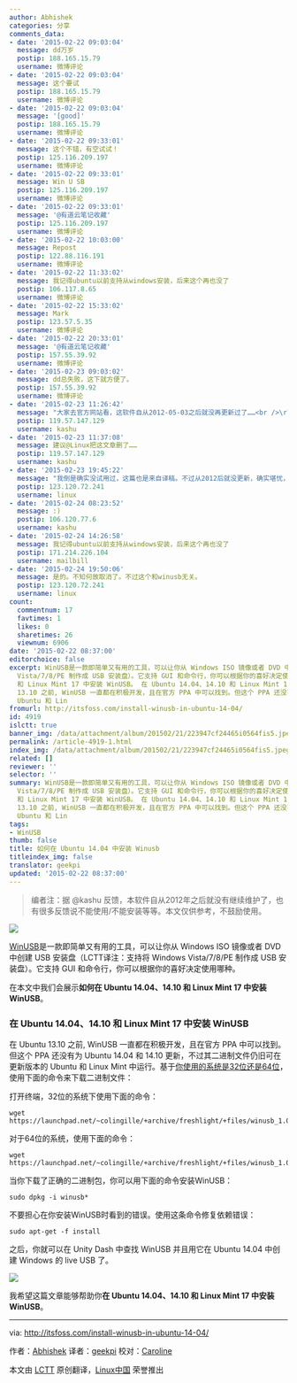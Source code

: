```yaml
---
author: Abhishek
categories: 分享
comments_data:
- date: '2015-02-22 09:03:04'
  message: dd万岁
  postip: 188.165.15.79
  username: 微博评论
- date: '2015-02-22 09:03:04'
  message: 这个要试
  postip: 188.165.15.79
  username: 微博评论
- date: '2015-02-22 09:03:04'
  message: '[good]'
  postip: 188.165.15.79
  username: 微博评论
- date: '2015-02-22 09:33:01'
  message: 这个不错，有空试试！
  postip: 125.116.209.197
  username: 微博评论
- date: '2015-02-22 09:33:01'
  message: Win U SB
  postip: 125.116.209.197
  username: 微博评论
- date: '2015-02-22 09:33:01'
  message: '@有道云笔记收藏'
  postip: 125.116.209.197
  username: 微博评论
- date: '2015-02-22 10:03:00'
  message: Repost
  postip: 122.88.116.191
  username: 微博评论
- date: '2015-02-22 11:33:02'
  message: 我记得ubuntu以前支持从windows安装，后来这个再也没了
  postip: 106.117.8.65
  username: 微博评论
- date: '2015-02-22 15:33:02'
  message: Mark
  postip: 123.57.5.35
  username: 微博评论
- date: '2015-02-22 20:33:01'
  message: '@有道云笔记收藏'
  postip: 157.55.39.92
  username: 微博评论
- date: '2015-02-23 09:03:02'
  message: dd总失败，这下就方便了。
  postip: 157.55.39.92
  username: 微博评论
- date: '2015-02-23 11:26:42'
  message: "大家去官方网站看，这软件自从2012-05-03之后就没再更新过了……<br />\r\n大家实际去用一下这软件，真的能用吗？"
  postip: 119.57.147.129
  username: kashu
- date: '2015-02-23 11:37:08'
  message: 建议@Linux把这文章删了……
  postip: 119.57.147.129
  username: kashu
- date: '2015-02-23 19:45:22'
  message: "我倒是确实没试用过，这篇也是来自译稿。不过从2012后就没更新，确实堪忧，那就不建议使用了。<br />\r\n<br />\r\n谢谢 kashu。"
  postip: 123.120.72.241
  username: linux
- date: '2015-02-24 08:23:52'
  message: :)
  postip: 106.120.77.6
  username: kashu
- date: '2015-02-24 14:26:58'
  message: 我记得ubuntu以前支持从windows安装，后来这个再也没了
  postip: 171.214.226.104
  username: mailbill
- date: '2015-02-24 19:50:06'
  message: 是的。不知何故取消了。不过这个和winusb无关。
  postip: 123.120.72.241
  username: linux
count:
  commentnum: 17
  favtimes: 1
  likes: 0
  sharetimes: 26
  viewnum: 6906
date: '2015-02-22 08:37:00'
editorchoice: false
excerpt: WinUSB是一款即简单又有用的工具，可以让你从 Windows ISO 镜像或者 DVD 中创建 USB 安装盘（LCTT译注：支持将 Windows
  Vista/7/8/PE 制作成 USB 安装盘）。它支持 GUI 和命令行，你可以根据你的喜好决定使用哪种。 在本文中我们会展示如何在 Ubuntu 14.04、14.10
  和 Linux Mint 17 中安装 WinUSB。 在 Ubuntu 14.04、14.10 和 Linux Mint 17 中安装 WinUSB 在 Ubuntu
  13.10 之前, WinUSB 一直都在积极开发，且在官方 PPA 中可以找到。但这个 PPA 还没有为 Ubuntu 14.04 和 14.10 更新，不过其二进制文件仍旧可在更新版本的
  Ubuntu 和 Lin
fromurl: http://itsfoss.com/install-winusb-in-ubuntu-14-04/
id: 4919
islctt: true
banner_img: /data/attachment/album/201502/21/223947cf24465i0564fis5.jpeg
permalink: /article-4919-1.html
index_img: /data/attachment/album/201502/21/223947cf24465i0564fis5.jpeg.thumb.jpg
related: []
reviewer: ''
selector: ''
summary: WinUSB是一款即简单又有用的工具，可以让你从 Windows ISO 镜像或者 DVD 中创建 USB 安装盘（LCTT译注：支持将 Windows
  Vista/7/8/PE 制作成 USB 安装盘）。它支持 GUI 和命令行，你可以根据你的喜好决定使用哪种。 在本文中我们会展示如何在 Ubuntu 14.04、14.10
  和 Linux Mint 17 中安装 WinUSB。 在 Ubuntu 14.04、14.10 和 Linux Mint 17 中安装 WinUSB 在 Ubuntu
  13.10 之前, WinUSB 一直都在积极开发，且在官方 PPA 中可以找到。但这个 PPA 还没有为 Ubuntu 14.04 和 14.10 更新，不过其二进制文件仍旧可在更新版本的
  Ubuntu 和 Lin
tags:
- WinUSB
thumb: false
title: 如何在 Ubuntu 14.04 中安装 Winusb
titleindex_img: false
translator: geekpi
updated: '2015-02-22 08:37:00'
---
```



> 
> 编者注：据 @kashu 反馈，本软件自从2012年之后就没有继续维护了，也有很多反馈说不能使用/不能安装等等。本文仅供参考，不鼓励使用。
> 
> 
> 


![](/data/attachment/album/201502/21/223947cf24465i0564fis5.jpeg)


[WinUSB](http://en.congelli.eu/prog_info_winusb.html)是一款即简单又有用的工具，可以让你从 Windows ISO 镜像或者 DVD 中创建 USB 安装盘（LCTT译注：支持将 Windows Vista/7/8/PE 制作成 USB 安装盘）。它支持 GUI 和命令行，你可以根据你的喜好决定使用哪种。


在本文中我们会展示**如何在 Ubuntu 14.04、14.10 和 Linux Mint 17 中安装 WinUSB**。


### 在 Ubuntu 14.04、14.10 和 Linux Mint 17 中安装 WinUSB


在 Ubuntu 13.10 之前, WinUSB 一直都在积极开发，且在官方 PPA 中可以找到。但这个 PPA 还没有为 Ubuntu 14.04 和 14.10 更新，不过其二进制文件仍旧可在更新版本的 Ubuntu 和 Linux Mint 中运行。基于[你使用的系统是32位还是64位](http://itsfoss.com/how-to-know-ubuntu-unity-version/)，使用下面的命令来下载二进制文件：


打开终端，32位的系统下使用下面的命令：



```
wget https://launchpad.net/~colingille/+archive/freshlight/+files/winusb_1.0.11+saucy1_i386.deb

```

对于64位的系统，使用下面的命令：



```
wget https://launchpad.net/~colingille/+archive/freshlight/+files/winusb_1.0.11+saucy1_amd64.deb

```

当你下载了正确的二进制包，你可以用下面的命令安装WinUSB：



```
sudo dpkg -i winusb*

```

不要担心在你安装WinUSB时看到的错误。使用这条命令修复依赖错误：



```
sudo apt-get -f install

```

之后，你就可以在 Unity Dash 中查找 WinUSB 并且用它在 Ubuntu 14.04 中创建 Windows 的 live USB 了。


![](/data/attachment/album/201502/21/223948pisja6v9pvpoovap.png)


我希望这篇文章能够帮助你**在 Ubuntu 14.04、14.10 和 Linux Mint 17 中安装 WinUSB**。




---


via: <http://itsfoss.com/install-winusb-in-ubuntu-14-04/>


作者：[Abhishek](http://itsfoss.com/author/Abhishek/) 译者：[geekpi](https://github.com/geekpi) 校对：[Caroline](https://github.com/carolinewuyan)


本文由 [LCTT](https://github.com/LCTT/TranslateProject) 原创翻译，[Linux中国](http://linux.cn/) 荣誉推出